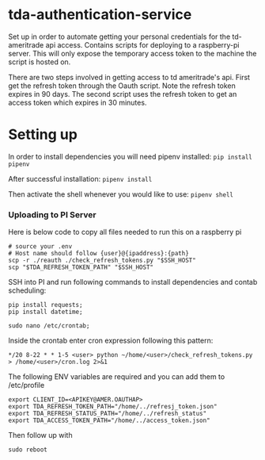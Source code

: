 # tda-authentication-service

Set up in order to automate getting your personal credentials for the td-ameritrade api access. Contains scripts for deploying to a raspberry-pi server. This will only expose the temporary access token to the machine the script is hosted on.

There are two steps involved in getting access to td ameritrade's api. First get the refresh token through the Oauth script. Note the refresh token expires in 90 days. The second script uses the refresh token to get an access token which expires in 30 minutes.  

# Setting up

In order to install dependencies you will need pipenv installed:
`pip install pipenv`

After successful installation:
`pipenv install`

Then activate the shell whenever you would like to use:
`pipenv shell`


### Uploading to PI Server

Here is below code to copy all files needed to run this on a raspberry pi 
```
# source your .env
# Host name should follow {user}@{ipaddress}:{path}
scp -r ./reauth ./check_refresh_tokens.py "$SSH_HOST"
scp "$TDA_REFRESH_TOKEN_PATH" "$SSH_HOST"
```

SSH into PI and run following commands to install dependencies and contab scheduling:
```
pip install requests;
pip install datetime;

sudo nano /etc/crontab;
```

Inside the crontab enter cron expression following this pattern:
```
*/20 8-22 * * 1-5 <user> python ~/home/<user>/check_refresh_tokens.py > /home/<user>/cron.log 2>&1
```

The following ENV variables are required and you can add them to /etc/profile
```
export CLIENT_ID=<APIKEY@AMER.OAUTHAP>
export TDA_REFRESH_TOKEN_PATH="/home/../refresj_token.json"
export TDA_REFRESH_STATUS_PATH="/home/../refresh_status"
export TDA_ACCESS_TOKEN_PATH="/home/../access_token.json"
```

Then follow up with 
```
sudo reboot
```
